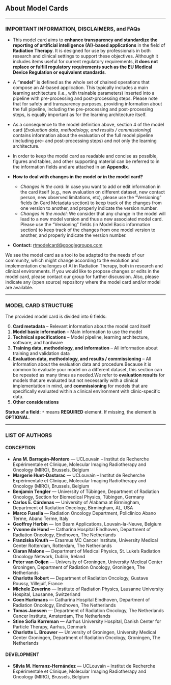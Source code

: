 ## About Model Cards

---

### IMPORTANT INFORMATION, DISCLAIMERS, and FAQs

- This model card aims to **enhance transparency and standardize the reporting of artificial intelligence (AI)-based applications** in the field of **Radiation Therapy**. It is designed for use by professionals in both research and clinical settings to support these objectives. Although it includes items useful for current regulatory requirements, **it does not replace or fulfill regulatory requirements such as the EU Medical Device Regulation or equivalent standards**.
- A **“model”** is defined as the whole set of chained operations that compose an AI-based application. This typically includes a main learning architecture (i.e., with trainable parameters) inserted into a pipeline with pre-processing and post-processing steps. Please note that for safety and transparency purposes, providing information about the full pipeline, including the pre-processing and post-processing steps, is equally important as for the learning architecture itself.
- As a consequence to the model definition above, section 4 of the model card (*Evaluation data, methodology, and results / commissioning*) contains information about the evaluation of the full model pipeline (including pre- and post-processing steps) and not only the learning architecture.
- In order to keep the model card as readable and concise as possible, figures and tables, and other supporting material can be referred to in the information fields and are attached in an **Appendix**.
- **How to deal with changes in the model or in the model card?**

  - *Changes in the card*: In case you want to add or edit information in the card itself (e.g., new evaluation on different dataset, new contact person, new observed limitations, etc), please use the “Versioning” fields (in Card Metadata section) to keep track of the changes from one version to another, and properly indicate the version number.
  - *Changes in the model*: We consider that any change in the model will lead to a new model version and thus a new associated model card. Please use the “Versioning” fields (in Model Basic information section) to keep track of the changes from one model version to another, and properly indicate the version number.
- **Contact:** rtmodelcard@googlegroups.com

We see the model card as a tool to be adapted to the needs of our community, which might change according to the evolution and implementation challenges of AI in Radiation Therapy, both in research and clinical environments. If you would like to propose changes or edits in the model card, please contact our group for further discussion. Also, please indicate any (open source) repository where the model card and/or model are available.

---

### MODEL CARD STRUCTURE

The provided model card is divided into 6 fields:

0) **Card metadata** – Relevant information about the model card itself
1) **Model basic information** – Main information to use the model
2) **Technical specifications** – Model pipeline, learning architecture, software, and hardware
3) **Training data, methodology, and information** – All information about training and validation data
4) **Evaluation data, methodology, and results / commissioning** – All information about the evaluation data and procedure.Because it is common to evaluate your model on a different dataset, this section can be repeated as many times as needed.We refer to **evaluation results** for models that are evaluated but not necessarily with a clinical implementation in mind, and **commissioning** for models that are specifically evaluated within a clinical environment with clinic-specific data.
5) **Other considerations**

**Status of a field:** `*` means **REQUIRED** element. If missing, the element is **OPTIONAL**.


---

### LIST OF AUTHORS

#### CONCEPTION

- **Ana M. Barragán-Montero** — UCLouvain – Institut de Recherche Expérimentale et Clinique, Molecular Imaging Radiotherapy and Oncology (MIRO), Brussels, Belgium
- **Margerie Huet-Dastarac** — UCLouvain – Institut de Recherche Expérimentale et Clinique, Molecular Imaging Radiotherapy and Oncology (MIRO), Brussels, Belgium
- **Benjamin Tengler** — University of Tübingen, Department of Radiation Oncology, Section for Biomedical Physics, Tübingen, Germany
- **Carlos E. Cárdenas** — University of Alabama at Birmingham, Department of Radiation Oncology, Birmingham, AL, USA
- **Marco Fusella** — Radiation Oncology Department, Policlinico Abano Terme, Abano Terme, Italy
- **Geoffroy Herbin** — Ion Beam Applications, Louvain-la-Neuve, Belgium
- **Yvonne de Hond** — Catharina Hospital Eindhoven, Department of Radiation Oncology, Eindhoven, The Netherlands
- **Franziska Knuth** — Erasmus MC Cancer Institute, University Medical Center Rotterdam, Rotterdam, The Netherlands
- **Ciaran Malone** — Department of Medical Physics, St. Luke’s Radiation Oncology Network, Dublin, Ireland
- **Peter van Ooijen** — University of Groningen, University Medical Center Groningen, Department of Radiation Oncology, Groningen, The Netherlands
- **Charlotte Robert** — Department of Radiation Oncology, Gustave Roussy, Villejuif, France
- **Michele Zeverino** — Institute of Radiation Physics, Lausanne University Hospital, Lausanne, Switzerland
- **Coen Hurkmans** — Catharina Hospital Eindhoven, Department of Radiation Oncology, Eindhoven, The Netherlands
- **Tomas Janssen** — Department of Radiation Oncology, The Netherlands Cancer Institute, Amsterdam, The Netherlands
- **Stine Sofia Korreman** — Aarhus University Hospital, Danish Center for Particle Therapy, Aarhus, Denmark
- **Charlotte L. Brouwer** — University of Groningen, University Medical Center Groningen, Department of Radiation Oncology, Groningen, The Netherlands

#### DEVELOPMENT

* **Silvia M. Herranz-Hernández** — UCLouvain – Institut de Recherche Expérimentale et Clinique, Molecular Imaging Radiotherapy and Oncology (MIRO), Brussels, Belgium
